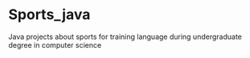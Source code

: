 # Sports_java
Java projects about sports for training language during undergraduate degree in computer science
